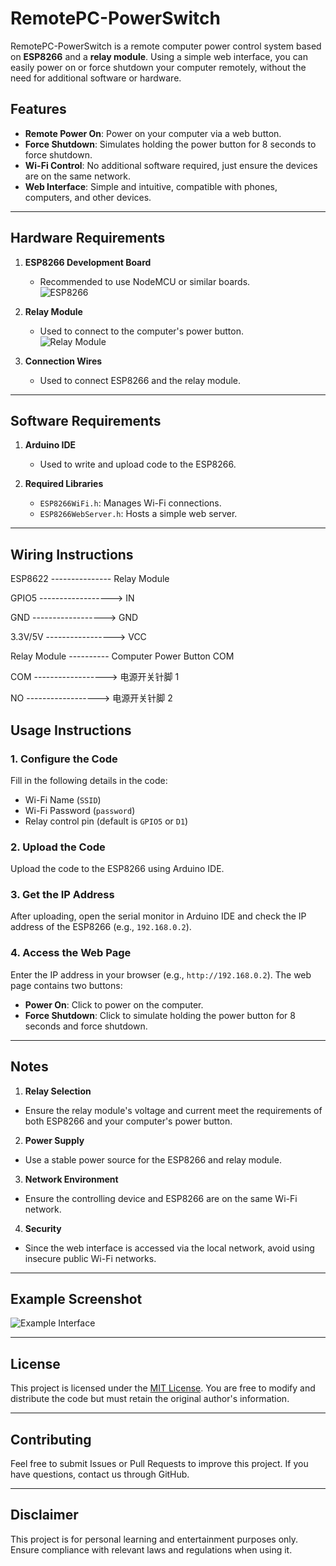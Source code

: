 # RemotePC-PowerSwitch

RemotePC-PowerSwitch is a remote computer power control system based on **ESP8266** and a **relay module**. Using a simple web interface, you can easily power on or force shutdown your computer remotely, without the need for additional software or hardware.

## Features

- **Remote Power On**: Power on your computer via a web button.
- **Force Shutdown**: Simulates holding the power button for 8 seconds to force shutdown.
- **Wi-Fi Control**: No additional software required, just ensure the devices are on the same network.
- **Web Interface**: Simple and intuitive, compatible with phones, computers, and other devices.

---

## Hardware Requirements

1. **ESP8266 Development Board**  
   - Recommended to use NodeMCU or similar boards.  
   ![ESP8266](https://github.com/user-attachments/assets/fd63ad78-fb9a-44b4-b057-d744a0c9a279)

2. **Relay Module**  
   - Used to connect to the computer's power button.  
   ![Relay Module](https://github.com/user-attachments/assets/698747f6-98be-438e-9361-abb92bf2468d)

3. **Connection Wires**  
   - Used to connect ESP8266 and the relay module.

---

## Software Requirements

1. **Arduino IDE**  
   - Used to write and upload code to the ESP8266.

2. **Required Libraries**  
   - `ESP8266WiFi.h`: Manages Wi-Fi connections.
   - `ESP8266WebServer.h`: Hosts a simple web server.

---

## Wiring Instructions


  ESP8622 --------------- Relay Module
  
  GPIO5  ------------------>   IN
  
  GND    ------------------>   GND
  
  3.3V/5V ----------------->   VCC
 
Relay Module ---------- Computer Power Button COM

COM ------------------> 电源开关针脚 1

NO  ------------------> 电源开关针脚 2

## Usage Instructions

### 1. Configure the Code
Fill in the following details in the code:
- Wi-Fi Name (`SSID`)
- Wi-Fi Password (`password`)
- Relay control pin (default is `GPIO5` or `D1`)

### 2. Upload the Code
Upload the code to the ESP8266 using Arduino IDE.

### 3. Get the IP Address
After uploading, open the serial monitor in Arduino IDE and check the IP address of the ESP8266 (e.g., `192.168.0.2`).

### 4. Access the Web Page
Enter the IP address in your browser (e.g., `http://192.168.0.2`). The web page contains two buttons:
- **Power On**: Click to power on the computer.
- **Force Shutdown**: Click to simulate holding the power button for 8 seconds and force shutdown.

---

## Notes

1. **Relay Selection**  
 - Ensure the relay module's voltage and current meet the requirements of both ESP8266 and your computer's power button.

2. **Power Supply**  
 - Use a stable power source for the ESP8266 and relay module.

3. **Network Environment**  
 - Ensure the controlling device and ESP8266 are on the same Wi-Fi network.

4. **Security**  
 - Since the web interface is accessed via the local network, avoid using insecure public Wi-Fi networks.

---

## Example Screenshot

![Example Interface](https://github.com/user-attachments/assets/92aa72c8-5d27-47e5-bafe-b7fc8cebc421)

---

## License

This project is licensed under the [MIT License](LICENSE). You are free to modify and distribute the code but must retain the original author's information.

---

## Contributing

Feel free to submit Issues or Pull Requests to improve this project. If you have questions, contact us through GitHub.

---

## Disclaimer

This project is for personal learning and entertainment purposes only. Ensure compliance with relevant laws and regulations when using it.
